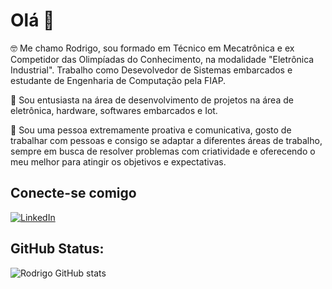 # Olá 👋  
🤓 Me chamo Rodrigo, sou formado em Técnico em Mecatrônica e ex Competidor das Olimpíadas do Conhecimento, na modalidade "Eletrônica Industrial". Trabalho como Desevolvedor de Sistemas embarcados e estudante de Engenharia de Computação pela FIAP.

🔭 Sou entusiasta na área de desenvolvimento de projetos na área de eletrônica, hardware, softwares embarcados e Iot.

🤝 Sou uma pessoa extremamente proativa e comunicativa, gosto de trabalhar com pessoas e consigo se adaptar a diferentes áreas de trabalho, sempre em busca de resolver problemas com criatividade e oferecendo o meu melhor para atingir os objetivos e expectativas.

## Conecte-se comigo

[![LinkedIn](https://img.shields.io/badge/LinkedIn-000?style=for-the-badge&logo=linkedin&logoColor=0E76A8)](https://www.linkedin.com/in/rodrigoldecarvalho/)

## GitHub Status:
![Rodrigo GitHub stats](https://github-readme-stats.vercel.app/api?username=rodrix-go&theme=algolia ) 

